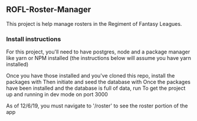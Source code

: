 ## ROFL-Roster-Manager

This project is help manage rosters in the Regiment of Fantasy Leagues.

### Install instructions

For this project, you'll need to have postgres, node and a package manager like yarn or NPM installed (the instructions below will assume you have yarn installed)

Once you have those installed and you've cloned this repo, install the packages with
    <yarn install>
Then initiate and seed the database with
    <yarn db:init>
    <yarn db:reset>
    <yarn db:seed>
Once the packages have been installed and the database is full of data, run
    <yarn dev>
To get the project up and running in dev mode on port 3000

As of 12/6/19, you must navigate to '/roster' to see the roster portion of the app
